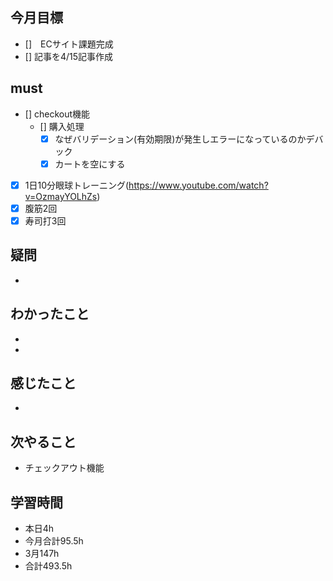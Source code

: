 
## 今月目標
- []　ECサイト課題完成
- [] 記事を4/15記事作成


## must
- [] checkout機能
    - [] 購入処理
      - [x] なぜバリデーション(有効期限)が発生しエラーになっているのかデバック
      - [x] カートを空にする
- [x] 1日10分眼球トレーニング(https://www.youtube.com/watch?v=OzmayYOLhZs)
- [x] 腹筋2回
- [x] 寿司打3回

## 疑問
- 


## わかったこと
- 
- 


## 感じたこと
- 

## 次やること
  - チェックアウト機能

## 学習時間
  - 本日4h
  - 今月合計95.5h
  - 3月147h
  - 合計493.5h
